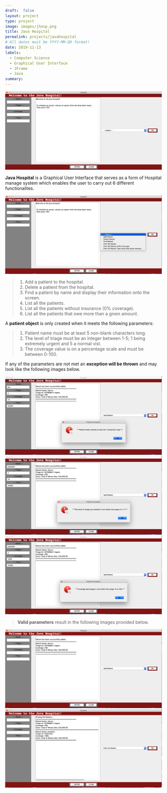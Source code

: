 ```yaml
---
draft:  false
layout: project
type: project
image: images/jhosp.png
title: Java Hospital
permalink: projects/javahospital
# All dates must be YYYY-MM-DD format!
date: 2019-11-13
labels:
  - Computer Science
  - Graphical User Interface
  - JFrame
  - Java
summary:
---
```

 <img class="ui image" src="../images/hospital.png">

**Java Hospital** is a Graphical User Interface that serves as a form of Hospital manage system which enables the user to carry out 6 different functionalites.

<img class="ui image" src="../images/h1.png">

>  1. Add a patient to the hospital.
>  2. Delete a patient from the hospital.
>  3. Find a patient by name and display their information onto the screen.
>  4. List all the patients.
>  5. List all the patients without insurance (0% coverage).
>  6. List all the patients that owe more than a given amount.

A **patient object** is only created when it meets the following parameters:
>  1. Patient name must be at least 5 non-blank characters long.
>  2. The level of triage must be an integer between 1-5; 1 being extremely urgent and 5 a normal vist.
>  3. The coverage value is on a percentage scale and must be between 0-100.

If any of the parameters are not met an **exception will be thrown** and may look like the following images below.

<div class="ui large rounded images">
  <img class="ui image" src="../images/e1.png">
  <img class="ui image" src="../images/e2.png">
  <img class="ui image" src="../images/e3.png">
</div>

> **Valid parameters** result in the following images provided below.

<p align="center">
<div class="ui large rounded images">
  <img class="ui image" src="../images/h3.png">
  <img class="ui image" src="../images/h4.png">
</div>
</p>
